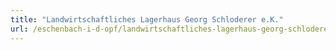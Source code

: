 ```yaml
---
title: "Landwirtschaftliches Lagerhaus Georg Schloderer e.K."
url: /eschenbach-i-d-opf/landwirtschaftliches-lagerhaus-georg-schloderer-e-k/
---
```

